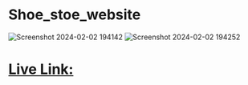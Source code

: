 # Shoe_stoe_website

![Screenshot 2024-02-02 194142](https://github.com/Krishna-A17/Shoe_stoe_website/assets/123158613/8f6eec15-20d0-470b-98e2-44ceef5973ad)
![Screenshot 2024-02-02 194252](https://github.com/Krishna-A17/Shoe_stoe_website/assets/123158613/aadfe429-8c0c-4f46-a68c-ba5815b31739)

# [Live Link:](https://ecommerceshoes01.netlify.app/)

